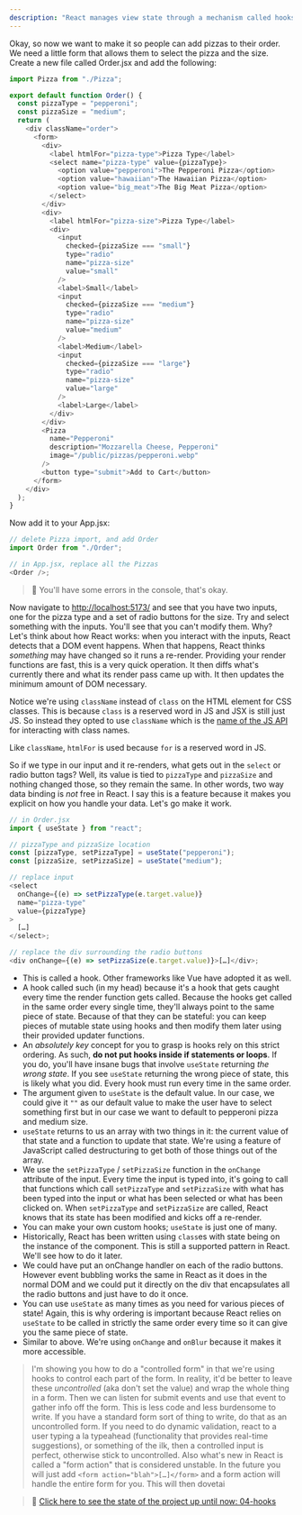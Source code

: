 ```yaml
---
description: "React manages view state through a mechanism called hooks. Brian teaches you how to use them as you build components."
---
```


Okay, so now we want to make it so people can add pizzas to their order. We need a little form that allows them to select the pizza and the size. Create a new file called Order.jsx and add the following:

```javascript
import Pizza from "./Pizza";

export default function Order() {
  const pizzaType = "pepperoni";
  const pizzaSize = "medium";
  return (
    <div className="order">
      <form>
        <div>
          <label htmlFor="pizza-type">Pizza Type</label>
          <select name="pizza-type" value={pizzaType}>
            <option value="pepperoni">The Pepperoni Pizza</option>
            <option value="hawaiian">The Hawaiian Pizza</option>
            <option value="big_meat">The Big Meat Pizza</option>
          </select>
        </div>
        <div>
          <label htmlFor="pizza-size">Pizza Type</label>
          <div>
            <input
              checked={pizzaSize === "small"}
              type="radio"
              name="pizza-size"
              value="small"
            />
            <label>Small</label>
            <input
              checked={pizzaSize === "medium"}
              type="radio"
              name="pizza-size"
              value="medium"
            />
            <label>Medium</label>
            <input
              checked={pizzaSize === "large"}
              type="radio"
              name="pizza-size"
              value="large"
            />
            <label>Large</label>
          </div>
        </div>
        <Pizza
          name="Pepperoni"
          description="Mozzarella Cheese, Pepperoni"
          image="/public/pizzas/pepperoni.webp"
        />
        <button type="submit">Add to Cart</button>
      </form>
    </div>
  );
}
```

Now add it to your App.jsx:

```javascript
// delete Pizza import, and add Order
import Order from "./Order";

// in App.jsx, replace all the Pizzas
<Order />;
```

> 🚨 You'll have some errors in the console, that's okay.

Now navigate to [http://localhost:5173/]() and see that you have two inputs, one for the pizza type and a set of radio buttons for the size. Try and select something with the inputs. You'll see that you can't modify them. Why? Let's think about how React works: when you interact with the inputs, React detects that a DOM event happens. When that happens, React thinks _something_ may have changed so it runs a re-render. Providing your render functions are fast, this is a very quick operation. It then diffs what's currently there and what its render pass came up with. It then updates the minimum amount of DOM necessary.

Notice we're using `className` instead of `class` on the HTML element for CSS classes. This is because `class` is a reserved word in JS and JSX is still just JS. So instead they opted to use `className` which is the [name of the JS API][js-api] for interacting with class names.

Like `className`, `htmlFor` is used because `for` is a reserved word in JS.

So if we type in our input and it re-renders, what gets out in the `select` or radio button tags? Well, its value is tied to `pizzaType` and `pizzaSize` and nothing changed those, so they remain the same. In other words, two way data binding is _not_ free in React. I say this is a feature because it makes you explicit on how you handle your data. Let's go make it work.

```javascript
// in Order.jsx
import { useState } from "react";

// pizzaType and pizzaSize location
const [pizzaType, setPizzaType] = useState("pepperoni");
const [pizzaSize, setPizzaSize] = useState("medium");

// replace input
<select
  onChange={(e) => setPizzaType(e.target.value)}
  name="pizza-type"
  value={pizzaType}
>
  […]
</select>;

// replace the div surrounding the radio buttons
<div onChange={(e) => setPizzaSize(e.target.value)}>[…]</div>;
```

- This is called a hook. Other frameworks like Vue have adopted it as well.
- A hook called such (in my head) because it's a hook that gets caught every time the render function gets called. Because the hooks get called in the same order every single time, they'll always point to the same piece of state. Because of that they can be stateful: you can keep pieces of mutable state using hooks and then modify them later using their provided updater functions.
- An _absolutely key_ concept for you to grasp is hooks rely on this strict ordering. As such, **do not put hooks inside if statements or loops**. If you do, you'll have insane bugs that involve `useState` returning _the wrong state_. If you see `useState` returning the wrong piece of state, this is likely what you did. Every hook must run every time in the same order.
- The argument given to `useState` is the default value. In our case, we could give it `""` as our default value to make the user have to select something first but in our case we want to default to pepperoni pizza and medium size.
- `useState` returns to us an array with two things in it: the current value of that state and a function to update that state. We're using a feature of JavaScript called destructuring to get both of those things out of the array.
- We use the `setPizzaType` / `setPizzaSize` function in the `onChange` attribute of the input. Every time the input is typed into, it's going to call that functions which call `setPizzaType` and `setPizzaSize` with what has been typed into the input or what has been selected or what has been clicked on. When `setPizzaType` and `setPizzaSize` are called, React knows that its state has been modified and kicks off a re-render.
- You can make your own custom hooks; `useState` is just one of many.
- Historically, React has been written using `class`es with state being on the instance of the component. This is still a supported pattern in React. We'll see how to do it later.
- We could have put an onChange handler on each of the radio buttons. However event bubbling works the same in React as it does in the normal DOM and we could put it directly on the div that encapsulates all the radio buttons and just have to do it once.
- You can use `useState` as many times as you need for various pieces of state! Again, this is why ordering is important because React relies on `useState` to be called in strictly the same order every time so it can give you the same piece of state.
- Similar to above. We're using `onChange` and `onBlur` because it makes it more accessible.

> I'm showing you how to do a "controlled form" in that we're using hooks to control each part of the form. In reality, it'd be better to leave these _uncontrolled_ (aka don't set the value) and wrap the whole thing in a form. Then we can listen for submit events and use that event to gather info off the form. This is less code and less burdensome to write. If you have a standard form sort of thing to write, do that as an uncontrolled form. If you need to do dynamic validation, react to a user typing a la typeahead (functionality that provides real-time suggestions), or something of the ilk, then a controlled input is perfect, otherwise stick to uncontrolled.
> Also what's new in React is called a "form action" that is considered unstable. In the future you will just add `<form action="blah">[…]</form>` and a form action will handle the entire form for you. This will then dovetai

> 🏁 [Click here to see the state of the project up until now: 04-hooks][step]

[babel]: https://babeljs.io/
[step]: https://github.com/btholt/citr-v8-project/tree/master/04-hooks
[js-api]: https://developer.mozilla.org/en-US/docs/Web/API/Element/className
